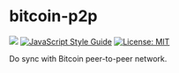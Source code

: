 # bitcoin-p2p
[![](https://img.shields.io/badge/language-javascript-brightgreen.svg)]() [![JavaScript Style Guide](https://img.shields.io/badge/code_style-standard-brightgreen.svg)](https://standardjs.com) [![License: MIT](https://img.shields.io/badge/License-MIT-yellow.svg)](https://opensource.org/licenses/MIT)

Do sync with Bitcoin peer-to-peer network.
